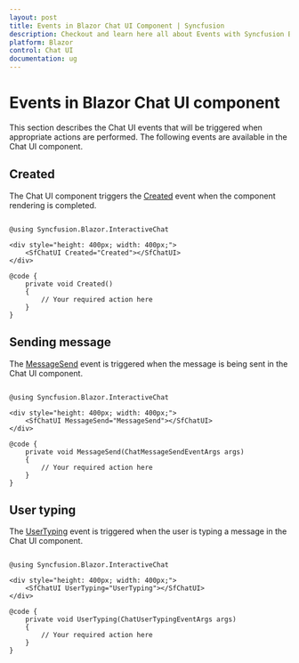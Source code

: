```yaml
---
layout: post
title: Events in Blazor Chat UI Component | Syncfusion
description: Checkout and learn here all about Events with Syncfusion Blazor Chat UI component in Blazor Server App and Blazor WebAssembly App.
platform: Blazor
control: Chat UI
documentation: ug
---
```


# Events in Blazor Chat UI component

This section describes the Chat UI events that will be triggered when appropriate actions are performed. The following events are available in the Chat UI component.

## Created

The Chat UI component triggers the [Created](https://help.syncfusion.com/cr/blazor/Syncfusion.Blazor.InteractiveChat.SfChatUI.html#Syncfusion_Blazor_InteractiveChat_SfChatUI_Created) event when the component rendering is completed.

```cshtml

@using Syncfusion.Blazor.InteractiveChat

<div style="height: 400px; width: 400px;">
    <SfChatUI Created="Created"></SfChatUI>
</div>

@code {
    private void Created()
    {
        // Your required action here
    }
}

```

## Sending message

The [MessageSend](https://help.syncfusion.com/cr/blazor/Syncfusion.Blazor.InteractiveChat.SfChatUI.html#Syncfusion_Blazor_InteractiveChat_SfChatUI_MessageSend) event is triggered when the message is being sent in the Chat UI component.

```cshtml

@using Syncfusion.Blazor.InteractiveChat

<div style="height: 400px; width: 400px;">
    <SfChatUI MessageSend="MessageSend"></SfChatUI>
</div>

@code {
    private void MessageSend(ChatMessageSendEventArgs args)
    {
        // Your required action here
    }
}

```

## User typing

The [UserTyping](https://help.syncfusion.com/cr/blazor/Syncfusion.Blazor.InteractiveChat.SfChatUI.html#Syncfusion_Blazor_InteractiveChat_SfChatUI_UserTyping) event is triggered when the user is typing a message in the Chat UI component.

```cshtml

@using Syncfusion.Blazor.InteractiveChat

<div style="height: 400px; width: 400px;">
    <SfChatUI UserTyping="UserTyping"></SfChatUI>
</div>

@code {
    private void UserTyping(ChatUserTypingEventArgs args)
    {
        // Your required action here
    }
}

```
